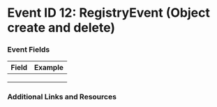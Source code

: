 # Event ID 12: RegistryEvent (Object create and delete)

### Event Fields
| Field        | Example           |
| ------------- | ------------- |
|  |  |
|  |  |
|  |  |

### Additional Links and Resources
